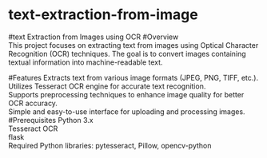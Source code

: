 # text-extraction-from-image
#text Extraction from Images using OCR
#Overview <br>
This project focuses on extracting text from images using Optical Character Recognition (OCR) techniques. The goal is to convert images containing textual information into machine-readable text.

#Features
Extracts text from various image formats (JPEG, PNG, TIFF, etc.).<br>
Utilizes Tesseract OCR engine for accurate text recognition.<br>
Supports preprocessing techniques to enhance image quality for better OCR accuracy.<br>
Simple and easy-to-use interface for uploading and processing images.<br>
#Prerequisites
Python 3.x<br>
Tesseract OCR<br>
flask<br>
Required Python libraries: pytesseract, Pillow, opencv-python

